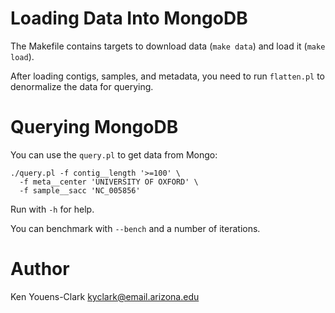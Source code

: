 # Loading Data Into MongoDB

The Makefile contains targets to download data (`make data`) and load it
(`make load`). 

After loading contigs, samples, and metadata, you need to run `flatten.pl`
to denormalize the data for querying.

# Querying MongoDB

You can use the `query.pl` to get data from Mongo:

```
./query.pl -f contig__length '>=100' \
  -f meta__center 'UNIVERSITY OF OXFORD' \
  -f sample__sacc 'NC_005856'
```

Run with `-h` for help.

You can benchmark with `--bench` and a number of iterations.

# Author 

Ken Youens-Clark <kyclark@email.arizona.edu>
